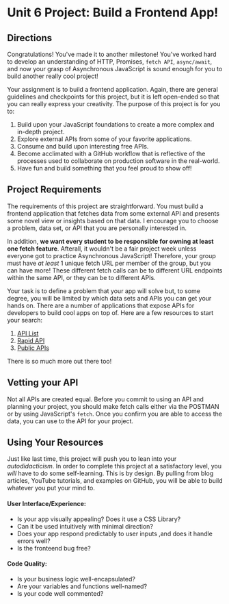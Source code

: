 # Unit 6 Project: Build a Frontend App!

## Directions
Congratulations! You've made it to another milestone! You've worked hard to develop an understanding of HTTP, Promises, `fetch API`, `async/await`, and now your grasp of Asynchronous JavaScript is sound enough for you to build another really cool project!

Your assignment is to build a frontend application. Again, there are general guidelines and checkpoints for this project, but it is left open-ended so that you can really express your creativity. The purpose of this project is for you to:
  1. Build upon your JavaScript foundations to create a more complex and in-depth project.
  2. Explore external APIs from some of your favorite applications.
  3. Consume and build upon interesting free APIs.
  4. Become acclimated with a GitHub workflow that is reflective of the processes used to collaborate on production software in the real-world.
  4. Have fun and build something that you feel proud to show off!

## Project Requirements
The requirements of this project are straightforward. You must build a frontend application that fetches data from some external API and presents some novel view or insights based on that data. I encourage you to choose a problem, data set, or API that you are personally interested in. 

In addition, **we want every student to be responsible for owning at least one fetch feature**. Afterall, it wouldn't be a fair project week unless everyone got to practice Asynchronous JavaScript! Therefore, your group must have _at least_ 1 unique fetch URL per member of the group, but you can have more! These different fetch calls can be to different URL endpoints within the same API, or they can be to different APIs.  

Your task is to define a problem that your app will solve but, to some degree, you will be limited by which data sets and APIs you can get your hands on. There are a number of applications that expose APIs for developers to build cool apps on top of. Here are a few resources to start your search:
  1. [API List](https://apilist.fun/)
  2. [Rapid API](https://rapidapi.com/collection/list-of-free-apis)
  3. [Public APIs](https://github.com/public-apis/public-apis)

There is so much more out there too!

## Vetting your API 

Not all APIs are created equal. Before you commit to using an API and planning your project, you should make fetch calls either via the POSTMAN or by using JavaScript's `fetch`. Once you confirm you are able to access the data, you can use to the API for your project. 

## Using Your Resources

Just like last time, this project will push you to lean into your _autodidacticism_. In order to complete this project at a satisfactory level, you _will_ have to do some self-learning. This is by design. By pulling from blog articles, YouTube tutorials, and examples on GitHub, you will be able to build whatever you put your mind to.


#### User Interface/Experience:
* Is your app visually appealing? Does it use a CSS Library?
* Can it be used intuitively with minimal direction?
* Does your app respond predictably to user inputs ,and does it handle errors well?
* Is the fronteend bug free?

#### Code Quality:
* Is your business logic well-encapsulated?
* Are your variables and functions well-named?
* Is your code well commented?


